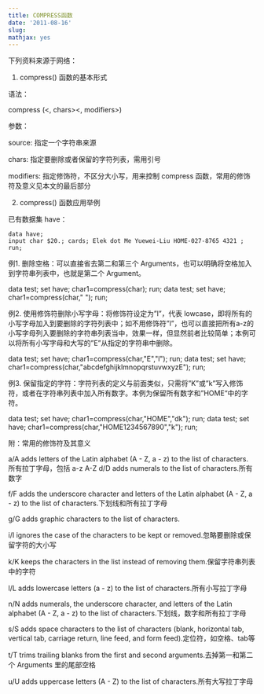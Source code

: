 ```yaml
---
title: COMPRESS函数 
date: '2011-08-16'
slug: 
mathjax: yes
---
```



下列资料来源于网络：

1. compress() 函数的基本形式

语法：

compress (<source><, chars><, modifiers>)

参数：

source: 指定一个字符串来源

chars: 指定要删除或者保留的字符列表，需用引号

modifiers: 指定修饰符，不区分大小写，用来控制 compress 函数，常用的修饰符及意义见本文的最后部分

2. compress() 函数应用举例

已有数据集 have：
```
data have;
input char $20.; cards; Elek dot Me Yuewei-Liu HOME-027-8765 4321 ; run;
```
例1. 删除空格：可以直接省去第二和第三个 Arguments，也可以明确将空格加入到字符串列表中，也就是第二个 Argument。

data test; set have; char1=compress(char); run; data test; set have; char1=compress(char," "); run;

例2. 使用修饰符删除小写字母：将修饰符设定为”l”，代表 lowcase，即将所有的小写字母加入到要删除的字符列表中；如不用修饰符”l”，也可以直接把所有a-z的小写字母列入要删除的字符串列表当中，效果一样，但显然前者比较简单；本例可以将所有小写字母和大写的”E”从指定的字符串中删除。

data test; set have; char1=compress(char,"E","l"); run; data test; set have; char1=compress(char,"abcdefghijklmnopqrstuvwxyzE"); run;

例3. 保留指定的字符：字符列表的定义与前面类似，只需将”K”或”k”写入修饰符，或者在字符串列表中加入所有数字。本例为保留所有数字和”HOME“中的字符。

data test; set have; char1=compress(char,"HOME","dk"); run; data test; set have; char1=compress(char,"HOME1234567890","k"); run;

附：常用的修饰符及其意义

a/A adds letters of the Latin alphabet (A - Z, a - z) to the list of characters. 所有拉丁字母，包括 a-z A-Z d/D adds numerals to the list of characters.所有数字

f/F  adds the underscore character and letters of the Latin alphabet (A - Z, a - z) to the list of characters.下划线和所有拉丁字母

g/G adds graphic characters to the list of characters.

i/I  ignores the case of the characters to be kept or removed.忽略要删除或保留字符的大小写

k/K  keeps the characters in the list instead of removing them.保留字符串列表中的字符

l/L  adds lowercase letters (a - z) to the list of characters.所有小写拉丁字母

n/N  adds numerals, the underscore character, and letters of the Latin alphabet (A - Z, a - z) to the list of characters.下划线，数字和所有拉丁字母

s/S  adds space characters to the list of characters (blank, horizontal tab, vertical tab, carriage return, line feed, and form feed).定位符，如空格、tab等

t/T  trims trailing blanks from the first and second arguments.去掉第一和第二个 Arguments 里的尾部空格

u/U  adds uppercase letters (A - Z) to the list of characters.所有大写拉丁字母
